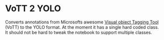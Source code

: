 # VoTT 2 YOLO
Converts annotations from Microsofts awesome [Visual object Tagging Tool](https://github.com/microsoft/VoTT) (VoTT) to the YOLO format. At the moment it has a single hard coded class. It should not be hard to tweak the notebook to support multiple classes.
